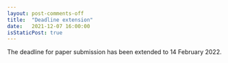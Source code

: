```yaml
---
layout: post-comments-off
title:  "Deadline extension"
date:   2021-12-07 16:00:00
isStaticPost: true
---
```

The deadline for paper submission has been extended to 14 February 2022.